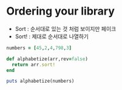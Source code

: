 # Ordering your library

- Sort : 순서대로 있는 것 처럼 보이지만 페이크
- Sort! : 제대로 순서대로 나열하기

```ruby
numbers = [45,2,4,798,3]

def alphabetize(arr,rev=false)
  return arr.sort!
end

puts alphabetize(numbers)
```

